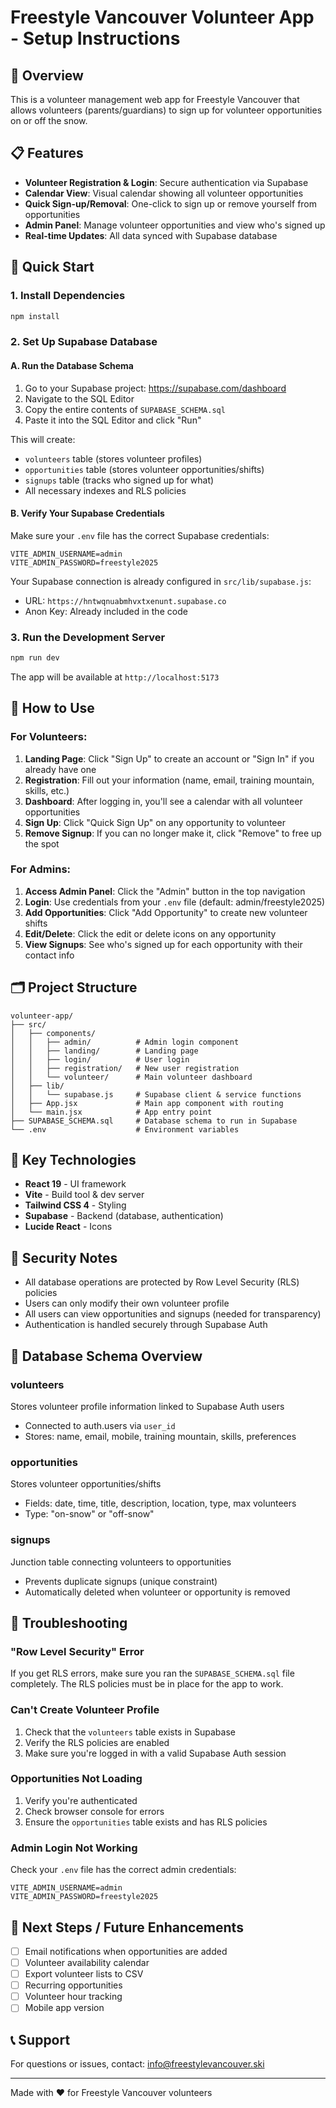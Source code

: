 # Freestyle Vancouver Volunteer App - Setup Instructions

## 🎿 Overview
This is a volunteer management web app for Freestyle Vancouver that allows volunteers (parents/guardians) to sign up for volunteer opportunities on or off the snow.

## 📋 Features
- **Volunteer Registration & Login**: Secure authentication via Supabase
- **Calendar View**: Visual calendar showing all volunteer opportunities
- **Quick Sign-up/Removal**: One-click to sign up or remove yourself from opportunities
- **Admin Panel**: Manage volunteer opportunities and view who's signed up
- **Real-time Updates**: All data synced with Supabase database

## 🚀 Quick Start

### 1. Install Dependencies
```bash
npm install
```

### 2. Set Up Supabase Database

#### A. Run the Database Schema
1. Go to your Supabase project: https://supabase.com/dashboard
2. Navigate to the SQL Editor
3. Copy the entire contents of `SUPABASE_SCHEMA.sql` 
4. Paste it into the SQL Editor and click "Run"

This will create:
- `volunteers` table (stores volunteer profiles)
- `opportunities` table (stores volunteer opportunities/shifts)
- `signups` table (tracks who signed up for what)
- All necessary indexes and RLS policies

#### B. Verify Your Supabase Credentials
Make sure your `.env` file has the correct Supabase credentials:
```env
VITE_ADMIN_USERNAME=admin
VITE_ADMIN_PASSWORD=freestyle2025
```

Your Supabase connection is already configured in `src/lib/supabase.js`:
- URL: `https://hntwqnuabmhvxtxenunt.supabase.co`
- Anon Key: Already included in the code

### 3. Run the Development Server
```bash
npm run dev
```

The app will be available at `http://localhost:5173`

## 📖 How to Use

### For Volunteers:
1. **Landing Page**: Click "Sign Up" to create an account or "Sign In" if you already have one
2. **Registration**: Fill out your information (name, email, training mountain, skills, etc.)
3. **Dashboard**: After logging in, you'll see a calendar with all volunteer opportunities
4. **Sign Up**: Click "Quick Sign Up" on any opportunity to volunteer
5. **Remove Signup**: If you can no longer make it, click "Remove" to free up the spot

### For Admins:
1. **Access Admin Panel**: Click the "Admin" button in the top navigation
2. **Login**: Use credentials from your `.env` file (default: admin/freestyle2025)
3. **Add Opportunities**: Click "Add Opportunity" to create new volunteer shifts
4. **Edit/Delete**: Click the edit or delete icons on any opportunity
5. **View Signups**: See who's signed up for each opportunity with their contact info

## 🗂 Project Structure
```
volunteer-app/
├── src/
│   ├── components/
│   │   ├── admin/          # Admin login component
│   │   ├── landing/        # Landing page
│   │   ├── login/          # User login
│   │   ├── registration/   # New user registration
│   │   └── volunteer/      # Main volunteer dashboard
│   ├── lib/
│   │   └── supabase.js     # Supabase client & service functions
│   ├── App.jsx             # Main app component with routing
│   └── main.jsx            # App entry point
├── SUPABASE_SCHEMA.sql     # Database schema to run in Supabase
└── .env                    # Environment variables
```

## 🔧 Key Technologies
- **React 19** - UI framework
- **Vite** - Build tool & dev server
- **Tailwind CSS 4** - Styling
- **Supabase** - Backend (database, authentication)
- **Lucide React** - Icons

## 🔐 Security Notes
- All database operations are protected by Row Level Security (RLS) policies
- Users can only modify their own volunteer profile
- All users can view opportunities and signups (needed for transparency)
- Authentication is handled securely through Supabase Auth

## 📝 Database Schema Overview

### volunteers
Stores volunteer profile information linked to Supabase Auth users
- Connected to auth.users via `user_id`
- Stores: name, email, mobile, training mountain, skills, preferences

### opportunities
Stores volunteer opportunities/shifts
- Fields: date, time, title, description, location, type, max volunteers
- Type: "on-snow" or "off-snow"

### signups
Junction table connecting volunteers to opportunities
- Prevents duplicate signups (unique constraint)
- Automatically deleted when volunteer or opportunity is removed

## 🐛 Troubleshooting

### "Row Level Security" Error
If you get RLS errors, make sure you ran the `SUPABASE_SCHEMA.sql` file completely. The RLS policies must be in place for the app to work.

### Can't Create Volunteer Profile
1. Check that the `volunteers` table exists in Supabase
2. Verify the RLS policies are enabled
3. Make sure you're logged in with a valid Supabase Auth session

### Opportunities Not Loading
1. Verify you're authenticated
2. Check browser console for errors
3. Ensure the `opportunities` table exists and has RLS policies

### Admin Login Not Working
Check your `.env` file has the correct admin credentials:
```env
VITE_ADMIN_USERNAME=admin
VITE_ADMIN_PASSWORD=freestyle2025
```

## 🎯 Next Steps / Future Enhancements
- [ ] Email notifications when opportunities are added
- [ ] Volunteer availability calendar
- [ ] Export volunteer lists to CSV
- [ ] Recurring opportunities
- [ ] Volunteer hour tracking
- [ ] Mobile app version

## 📞 Support
For questions or issues, contact: info@freestylevancouver.ski

---

Made with ❤️ for Freestyle Vancouver volunteers
